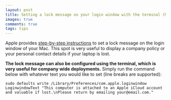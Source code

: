 ```yaml
---
layout: post
title: Setting a lock message on your login window with the terminal (Mac OS)
images: true
comments: true
tags: tips
---
```


Apple provides [step-by-step instructions](https://support.apple.com/en-us/HT203580) to set a lock message on the login window of your Mac. This spot is very useful to display a company policy or your personal contact details if your laptop is lost.

<amp-img
    on="tap:log-in-screen-custom-message"
    role="button"
    tabindex="0"
    layout="responsive"
    alt="Example custom message on the log in window"
    src="{{ site.url }}/assets/posts/macos-sierra-log-in-screen-custom-message.jpg" width="800" height="465">
</amp-img>
<amp-image-lightbox id="log-in-screen-custom-message" layout="nodisplay"></amp-image-lightbox>

**The lock message can also be configured using the terminal, which is very useful for company wide deployments.** Simply run the command below with whatever text you would like to set (line breaks are supported):

```shell
sudo defaults write /Library/Preferences/com.apple.loginwindow LoginwindowText "This computer is attached to an Apple iCloud account and valuable if lost.\nPlease return by emailing your@email.com."
```
